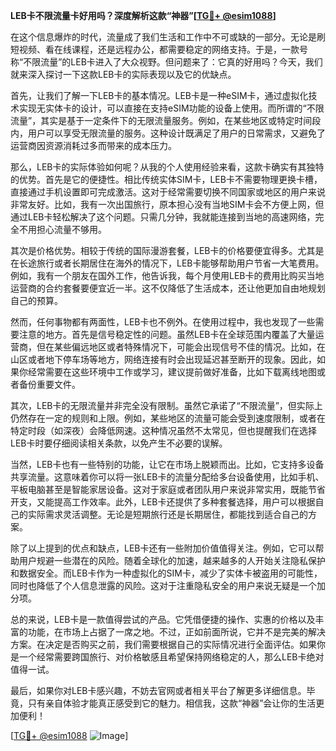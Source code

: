 **LEB卡不限流量卡好用吗？深度解析这款“神器”[[TG💪+ @esim1088](https://t.me/s/esim1088)]**

在这个信息爆炸的时代，流量成了我们生活和工作中不可或缺的一部分。无论是刷短视频、看在线课程，还是远程办公，都需要稳定的网络支持。于是，一款号称“不限流量”的LEB卡进入了大众视野。但问题来了：它真的好用吗？今天，我们就来深入探讨一下这款LEB卡的实际表现以及它的优缺点。

首先，让我们了解一下LEB卡的基本情况。LEB卡是一种eSIM卡，通过虚拟化技术实现无实体卡的设计，可以直接在支持eSIM功能的设备上使用。而所谓的“不限流量”，其实是基于一定条件下的无限流量服务。例如，在某些地区或特定时间段内，用户可以享受无限流量的服务。这种设计既满足了用户的日常需求，又避免了运营商因资源消耗过多而带来的成本压力。

那么，LEB卡的实际体验如何呢？从我的个人使用经验来看，这款卡确实有其独特的优势。首先是它的便捷性。相比传统实体SIM卡，LEB卡不需要物理更换卡槽，直接通过手机设置即可完成激活。这对于经常需要切换不同国家或地区的用户来说非常友好。比如，我有一次出国旅行，原本担心没有当地SIM卡会不方便上网，但通过LEB卡轻松解决了这个问题。只需几分钟，我就能连接到当地的高速网络，完全不用担心流量不够用。

其次是价格优势。相较于传统的国际漫游套餐，LEB卡的价格要便宜得多。尤其是在长途旅行或者长期居住在海外的情况下，LEB卡能够帮助用户节省一大笔费用。例如，我有一个朋友在国外工作，他告诉我，每个月使用LEB卡的费用比购买当地运营商的合约套餐要便宜近一半。这不仅降低了生活成本，还让他更加自由地规划自己的预算。

然而，任何事物都有两面性，LEB卡也不例外。在使用过程中，我也发现了一些需要注意的地方。首先是信号稳定性的问题。虽然LEB卡在全球范围内覆盖了大量运营商，但在某些偏远地区或者特殊情况下，可能会出现信号不佳的情况。比如，在山区或者地下停车场等地方，网络连接有时会出现延迟甚至断开的现象。因此，如果你经常需要在这些环境中工作或学习，建议提前做好准备，比如下载离线地图或者备份重要文件。

其次，LEB卡的无限流量并非完全没有限制。虽然它承诺了“不限流量”，但实际上仍然存在一定的规则和上限。例如，某些地区的流量可能会受到速度限制，或者在特定时段（如深夜）会降低网速。这种情况虽然不太常见，但也提醒我们在选择LEB卡时要仔细阅读相关条款，以免产生不必要的误解。

当然，LEB卡也有一些特别的功能，让它在市场上脱颖而出。比如，它支持多设备共享流量。这意味着你可以将一张LEB卡的流量分配给多台设备使用，比如手机、平板电脑甚至是智能家居设备。这对于家庭或者团队用户来说非常实用，既能节省开支，又能提高工作效率。此外，LEB卡还提供了多种套餐选择，用户可以根据自己的实际需求灵活调整。无论是短期旅行还是长期居住，都能找到适合自己的方案。

除了以上提到的优点和缺点，LEB卡还有一些附加价值值得关注。例如，它可以帮助用户规避一些潜在的风险。随着全球化的加速，越来越多的人开始关注隐私保护和数据安全。而LEB卡作为一种虚拟化的SIM卡，减少了实体卡被盗用的可能性，同时也降低了个人信息泄露的风险。这对于注重隐私安全的用户来说无疑是一个加分项。

总的来说，LEB卡是一款值得尝试的产品。它凭借便捷的操作、实惠的价格以及丰富的功能，在市场上占据了一席之地。不过，正如前面所说，它并不是完美的解决方案。在决定是否购买之前，我们需要根据自己的实际情况进行全面评估。如果你是一个经常需要跨国旅行、对价格敏感且希望保持网络稳定的人，那么LEB卡绝对值得一试。

最后，如果你对LEB卡感兴趣，不妨去官网或者相关平台了解更多详细信息。毕竟，只有亲自体验才能真正感受到它的魅力。相信我，这款“神器”会让你的生活更加便利！

[[TG💪+ @esim1088](https://t.me/s/esim1088) ![Image](https://i.postimg.cc/4NQfJmqS/Snipaste-2025-05-13-00-14-12.png)]
